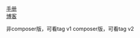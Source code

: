 [手册](https://www.kancloud.cn/vson/php-message-queue)  
[博客](http://www.vsonweb.com)

非composer版，可看tag v1
composer版，可看tag v2
